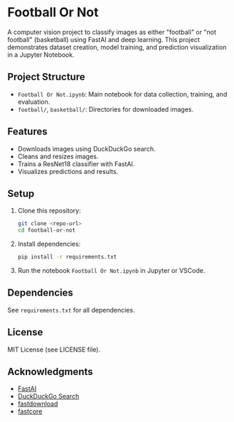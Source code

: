 # Football Or Not

A computer vision project to classify images as either "football" or "not football" (basketball) using FastAI and deep learning. This project demonstrates dataset creation, model training, and prediction visualization in a Jupyter Notebook.

## Project Structure

- `Football Or Not.ipynb`: Main notebook for data collection, training, and evaluation.
- `football/`, `basketball/`: Directories for downloaded images.

## Features
- Downloads images using DuckDuckGo search.
- Cleans and resizes images.
- Trains a ResNet18 classifier with FastAI.
- Visualizes predictions and results.

## Setup

1. Clone this repository:
   ```bash
   git clone <repo-url>
   cd football-or-not
   ```
2. Install dependencies:
   ```bash
   pip install -r requirements.txt
   ```
3. Run the notebook `Football Or Not.ipynb` in Jupyter or VSCode.

## Dependencies
See `requirements.txt` for all dependencies.

## License
MIT License (see LICENSE file).

## Acknowledgments
- [FastAI](https://www.fast.ai/)
- [DuckDuckGo Search](https://pypi.org/project/duckduckgo-search/)
- [fastdownload](https://github.com/fastai/fastdownload)
- [fastcore](https://github.com/fastai/fastcore)
